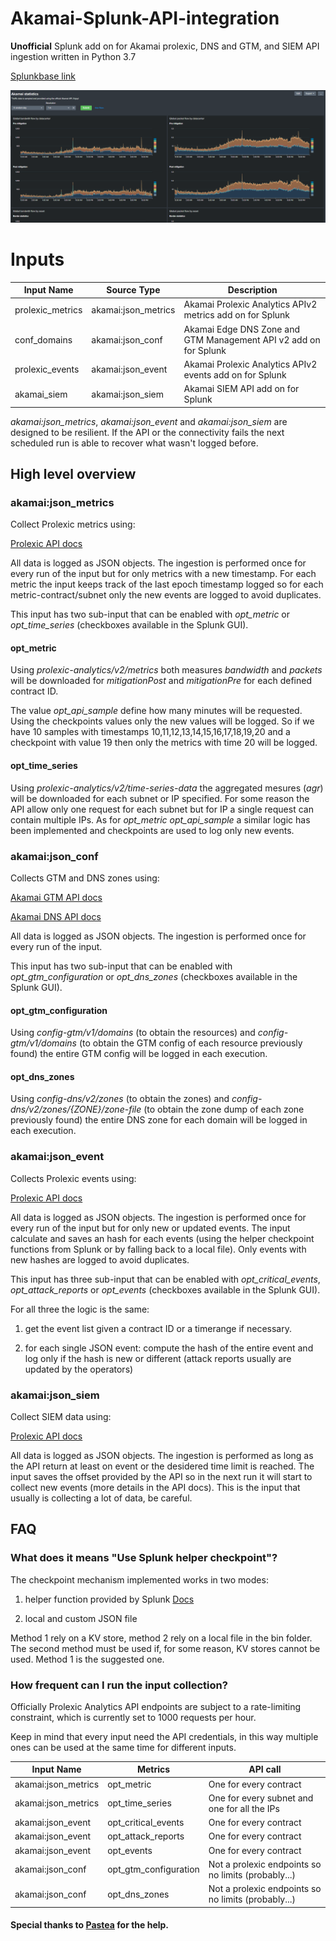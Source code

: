 # Akamai-Splunk-API-integration
**Unofficial** Splunk add on for Akamai prolexic, DNS and GTM, and SIEM API ingestion written in Python 3.7

[Splunkbase link](https://splunkbase.splunk.com/app/5660/#/overview)

![Dashboard example](https://github.com/garis/Akamai-Splunk-API-integration/blob/main/images/dashboard.png)

# Inputs
| Input Name | Source Type | Description |
|---|---|---|
| prolexic_metrics | akamai:json_metrics | Akamai Prolexic Analytics APIv2 metrics add on for Splunk |
| conf_domains | akamai:json_conf | Akamai Edge DNS Zone and GTM Management API v2 add on for Splunk |
| prolexic_events | akamai:json_event | Akamai Prolexic Analytics APIv2 events add on for Splunk |
| akamai_siem | akamai:json_siem | Akamai SIEM API add on for Splunk |

*akamai:json_metrics*, *akamai:json_event* and *akamai:json_siem* are designed to be resilient. If the API or the connectivity fails the next scheduled run is able to recover what wasn't logged before.

## High level overview

### akamai:json_metrics

Collect Prolexic metrics using:

[Prolexic API docs](https://developer.akamai.com/api/cloud_security/prolexic_analytics/v2.html)

All data is logged as JSON objects. The ingestion is performed once for every run of the input but for only metrics with a new timestamp.
For each metric the input keeps track of the last epoch timestamp logged  so for each metric-contract/subnet only the new events are logged to avoid duplicates.

This input has two sub-input that can be enabled with *opt_metric* or *opt_time_series* (checkboxes available in the Splunk GUI).

#### opt_metric

Using *prolexic-analytics/v2/metrics* both measures *bandwidth* and *packets* will be downloaded for *mitigationPost* and *mitigationPre* for each defined contract ID.

The value *opt_api_sample* define how many minutes will be requested. 
Using the checkpoints values only the new values will be logged. So if we have 10 samples with timestamps 10,11,12,13,14,15,16,17,18,19,20 and a checkpoint with value 19 then only the metrics with time 20 will be logged.

#### opt_time_series

Using *prolexic-analytics/v2/time-series-data* the aggregated mesures (*agr*) will be downloaded for each subnet or IP specified. For some reason the API allow only one request for each subnet but for IP a single request can contain multiple IPs.
As for *opt_metric* *opt_api_sample* a similar logic has been implemented and checkpoints are used to log only new events. 

### akamai:json_conf

Collects GTM and DNS zones using:

[Akamai GTM API docs](https://developer.akamai.com/api/web_performance/global_traffic_management/v1.html)

[Akamai DNS API docs](https://developer.akamai.com/api/cloud_security/edge_dns_zone_management/v2.html)

All data is logged as JSON objects. The ingestion is performed once for every run of the input.

This input has two sub-input that can be enabled with *opt_gtm_configuration* or *opt_dns_zones* (checkboxes available in the Splunk GUI).

#### opt_gtm_configuration

Using *config-gtm/v1/domains* (to obtain the resources) and *config-gtm/v1/domains* (to obtain the GTM config of each resource previously found) the entire GTM config will be logged in each execution.

#### opt_dns_zones

Using *config-dns/v2/zones* (to obtain the zones) and *config-dns/v2/zones/{ZONE}/zone-file* (to obtain the zone dump of each zone previously found) the entire DNS zone for each domain will be logged in each execution.

### akamai:json_event

Collects Prolexic events using:

[Prolexic API docs](https://developer.akamai.com/api/cloud_security/prolexic_analytics/v2.html)

All data is logged as JSON objects. The ingestion is performed once for every run of the input but for only new or updated events.
The input calculate and saves an hash for each events (using the helper checkpoint functions from Splunk or by falling back to a local file). Only events with new hashes are logged to avoid duplicates.

This input has three sub-input that can be enabled with *opt_critical_events*, *opt_attack_reports* or *opt_events* (checkboxes available in the Splunk GUI).

For all three the logic is the same:

1) get the event list given a contract ID or a timerange if necessary.

2) for each single JSON event: compute the hash of the entire event and log only if the hash is new or different (attack reports usually are updated by the operators)

### akamai:json_siem

Collect SIEM data using:

[Prolexic API docs](https://developer.akamai.com/api/cloud_security/siem/v1.html)

All data is logged as JSON objects. The ingestion is performed as long as the API return at least on event or the desidered time limit is reached.
The input saves the offset provided by the API so in the next run it will start to collect new events (more details in the API docs).
This is the input that usually is collecting a lot of data, be careful.
 
## FAQ

### What does it means "Use Splunk helper checkpoint"?

The checkpoint mechanism implemented works in two modes:

1) helper function provided by Splunk [Docs](https://docs.splunk.com/Documentation/AddonBuilder/4.0.0/UserGuide/PythonHelperFunctions)

2) local and custom JSON file

Method 1 rely on a KV store, method 2 rely on a local file in the bin folder. The second method must be used if, for some reason, KV stores cannot be used.
Method 1 is the suggested one.

### How frequent can I run the input collection?

Officially Prolexic Analytics API endpoints are subject to a rate-limiting constraint, which is currently set to 1000 requests per hour.

Keep in mind that every input need the API credentials, in this way multiple ones can be used at the same time for different inputs.

| Input Name | Metrics | API call |
|---|---|---|
| akamai:json_metrics | opt_metric | One for every contract |
| akamai:json_metrics | opt_time_series | One for every subnet and one for all the IPs |
| akamai:json_event | opt_critical_events | One for every contract |
| akamai:json_event | opt_attack_reports | One for every contract |
| akamai:json_event | opt_events | One for every contract |
| akamai:json_conf | opt_gtm_configuration | Not a prolexic endpoints so no limits (probably...) |
| akamai:json_conf | opt_dns_zones | Not a prolexic endpoints so no limits (probably...) |

#### Special thanks to [Pastea](https://github.com/Pastea) for the help.
